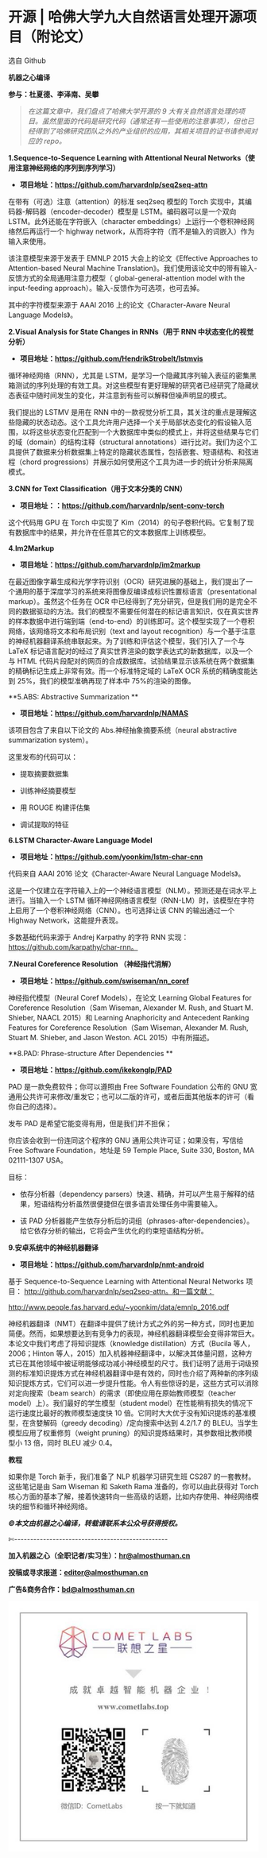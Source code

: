 # 开源 | 哈佛大学九大自然语言处理开源项目（附论文）

选自 Github

**机器之心编译**

**参与：杜夏德、李泽南、吴攀**

> *在这篇文章中，我们盘点了哈佛大学开源的 9 大有关自然语言处理的项目。虽然里面的代码是研究代码（通常还有一些使用的注意事项），但也已经得到了哈佛研究团队之外的产业组织的应用，其相关项目的证书请参阅对应的 repo。*

**1.Sequence-to-Sequence Learning with Attentional Neural Networks（使用注意神经网络的序列到序列学习）**

*   **项目地址：https://github.com/harvardnlp/seq2seq-attn**

在带有（可选）注意（attention）的标准 seq2seq 模型的 Torch 实现中，其编码器-解码器（encoder-decoder）模型是 LSTM。编码器可以是一个双向 LSTM。此外还能在字符嵌入（character embeddings）上运行一个卷积神经网络然后再运行一个 highway network，从而将字符（而不是输入的词嵌入）作为输入来使用。

该注意模型来源于发表于 EMNLP 2015 大会上的论文《Effective Approaches to Attention-based Neural Machine Translation》。我们使用该论文中的带有输入-反馈方式的全局通用注意力模型（ global-general-attention model with the input-feeding approach）。输入-反馈作为可选项，也可去掉。

其中的字符模型来源于 AAAI 2016 上的论文《Character-Aware Neural Language Models》。

**2.Visual Analysis for State Changes in RNNs（用于 RNN 中状态变化的视觉分析）**

*   **项目地址：https://github.com/HendrikStrobelt/lstmvis**

循环神经网络（RNN），尤其是 LSTM，是学习一个隐藏其序列输入表征的密集黑箱测试的序列处理的有效工具。对这些模型有更好理解的研究者已经研究了隐藏状态表征中随时间发生的变化，并注意到有些可以解释但噪声明显的模式。

我们提出的 LSTMV 是用在 RNN 中的一款视觉分析工具，其关注的重点是理解这些隐藏的状态动态。这个工具允许用户选择一个关于局部状态变化的假设输入范围，以将这些状态变化匹配到一个大数据库中类似的模式上，并将这些结果与它们的域（domain）的结构注释（structural annotations）进行比对。我们为这个工具提供了数据来分析数据集上特定的隐藏状态属性，包括嵌套、短语结构、和弦进程（chord progressions）并展示如何使用这个工具为进一步的统计分析来隔离模式。

**3.CNN for Text Classification（用于文本分类的 CNN）**

*   **项目地址：：https://github.com/harvardnlp/sent-conv-torch**

这个代码用 GPU 在 Torch 中实现了 Kim（2014）的句子卷积代码。它复制了现有数据库中的结果，并允许在任意其它的文本数据库上训练模型。

**4.Im2Markup**

*   **项目地址：https://github.com/harvardnlp/im2markup**

在最近图像字幕生成和光学字符识别（OCR）研究进展的基础上，我们提出了一个通用的基于深度学习的系统来将图像反编译成标识性置标语言（presentational markup）。虽然这个任务在 OCR 中已经得到了充分研究，但是我们用的是完全不同的数据驱动的方法。我们的模型不需要任何潜在的标记语言知识，仅在真实世界的样本数据中进行端到端（end-to-end）的训练即可。这个模型实现了一个卷积网络，该网络将文本和布局识别（text and layout recognition）与一个基于注意的神经机器翻译系统串联起来。为了训练和评估这个模型，我们引入了一个与 LaTeX 标记语言配对的经过了真实世界渲染的数学表达式的新数据库，以及一个与 HTML 代码片段配对的网页的合成数据库。试验结果显示该系统在两个数据集的精确标记生成上非常有效。而一个标准特定域的 LaTeX OCR 系统的精确度能达到 25%，我们的模型准确再现了样本中 75%的渲染的图像。

**5.ABS: Abstractive Summarization **

*   **项目地址：https://github.com/harvardnlp/NAMAS**

该项目包含了来自以下论文的 Abs.神经抽象摘要系统（neural abstractive summarization system）。

这里发布的代码可以：

*   提取摘要数据集

*   训练神经摘要模型

*   用 ROUGE 构建评估集

*   调试提取的特征

**6.LSTM Character-Aware Language Model**

*   **项目地址：https://github.com/yoonkim/lstm-char-cnn**

代码来自 AAAI 2016 论文《Character-Aware Neural Language Models》。

这是一个仅建立在字符输入上的一个神经语言模型（NLM）。预测还是在词水平上进行。当输入一个 LSTM 循环神经网络语言模型（RNN-LM）时，该模型在字符上启用了一个卷积神经网络（CNN）。也可选择让该 CNN 的输出通过一个 Highway Network，这能提升表现。

多数基础代码来源于 Andrej Karpathy 的字符 RNN 实现：https://github.com/karpathy/char-rnn。

**7.Neural Coreference Resolution （神经指代消解）**

*   **项目地址：https://github.com/swiseman/nn_coref**

神经指代模型（Neural Coref Models），在论文 Learning Global Features for Coreference Resolution（Sam Wiseman, Alexander M. Rush, and Stuart M. Shieber, NAACL 2015）和 Learning Anaphoricity and Antecedent Ranking Features for Coreference Resolution（Sam Wiseman, Alexander M. Rush, Stuart M. Shieber, and Jason Weston. ACL 2015）中有所描述。

**8.PAD: Phrase-structure After Dependencies **

*   **项目地址：https://github.com/ikekonglp/PAD**

PAD 是一款免费软件；你可以遵照由 Free Software Foundation 公布的 GNU 宽通用公共许可来修改/重发它；也可以二版的许可，或者后面其他版本的许可（看你自己的选择）。

发布 PAD 是希望它能变得有用，但是我们并不担保；

你应该会收到一份连同这个程序的 GNU 通用公共许可证；如果没有，写信给 Free Software Foundation，地址是 59 Temple Place, Suite 330, Boston, MA 02111-1307 USA。

目标：

*   依存分析器（dependency parsers）快速、精确，并可以产生易于解释的结果，短语结构分析虽然很便捷但在很多语言处理任务中需要输入。

*   该 PAD 分析器能产生依存分析后的词组（phrases-after-dependencies）。给它依存分析的输出，它将会产生优化的约束短语结构分析。

**9.安卓系统中的神经机器翻译**

*   **项目地址：https://github.com/harvardnlp/nmt-android**

基于 Sequence-to-Sequence Learning with Attentional Neural Networks 项目： http://github.com/harvardnlp/seq2seq-attn。和一篇文献：

http://www.people.fas.harvard.edu/~yoonkim/data/emnlp_2016.pdf

神经机器翻译（NMT）在翻译中提供了统计方式之外的另一种方式，同时也更加简便。然而，如果想要达到有竞争力的表现，神经机器翻译模型会变得非常巨大。本论文中我们考虑了将知识提炼（knowledge distillation）方式（Bucila 等人，2006；Hinton 等人，2015）加入机器神经翻译中，以解决其体量问题，这种方式已在其他领域中被证明能够成功减小神经模型的尺寸。我们证明了适用于词级预测的标准知识提炼方式在神经机器翻译中是有效的，同时也介绍了两种新的序列级知识提炼方式，它们可以进一步提升性能。令人有些惊讶的是，这些方式可以消除对定向搜索（beam search）的需求（即使应用在原始教师模型（teacher model）上）。我们最好的学生模型（student model）在性能稍有损失的情况下运行速度比最好的教师模型速度快 10 倍。它同时大大优于没有知识提炼的基准模型，在贪婪解码（greedy decoding）/定向搜索中达到 4.2/1.7 的 BLEU。当学生模型应用了权重修剪（weight pruning）的知识提炼结果时，其参数相比教师模型小 13 倍，同时 BLEU 减少 0.4。

**教程**

如果你是 Torch 新手，我们准备了 NLP 机器学习研究生班 CS287 的一套教材。这些笔记是由 Sam Wiseman 和 Saketh Rama 准备的，你可以由此获得对 Torch 核心方面的基本了解，接着快速转向一些高级的话题，比如内存使用、神经网络模块的细节和循环神经网络。

******©本文由机器之心编译，***转载请联系本公众号获得授权******。***

✄------------------------------------------------

**加入机器之心（全职记者/实习生）：hr@almosthuman.cn**

**投稿或寻求报道：editor@almosthuman.cn**

**广告&商务合作：bd@almosthuman.cn**

![](img/a573ff7d72f49f8fe283857b964d06fd.jpg)